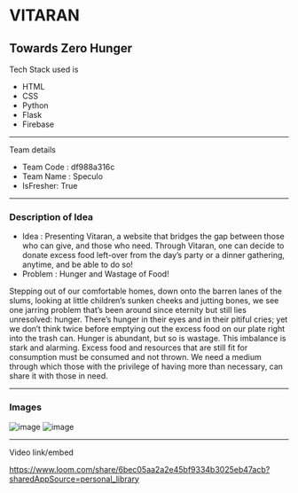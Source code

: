 # VITARAN
## Towards Zero Hunger

Tech Stack used is 
- HTML
- CSS
- Python
- Flask
- Firebase

---
 Team details
- Team Code : df988a316c
- Team Name : Speculo
- IsFresher: True

---
### Description of Idea

- Idea : Presenting Vitaran, a website that bridges the gap between those who can give, and those who need.
Through Vitaran, one can decide to donate excess food left-over from the day’s party or a dinner gathering, anytime, and be able to do so!
- Problem : Hunger and Wastage of Food!

Stepping out of our comfortable homes, down onto the barren lanes of the slums, looking at little children’s sunken cheeks and jutting bones, we see one jarring problem that’s been around since eternity but still lies unresolved: hunger.
There’s hunger in their eyes and in their pitiful cries; yet we don’t think twice before emptying out the excess food on our plate right into the trash can.
Hunger is abundant, but so is wastage. This imbalance is stark and alarming.
Excess food and resources that are still fit for consumption must be consumed and not thrown. We need a medium through which those with the privilege of having more than necessary, can share it with those in need.


---
### Images

![image](https://github.com/Hack-Speculo/LetsGo/blob/master/Picture3.png)
![image](https://github.com/Hack-Speculo/LetsGo/blob/master/Picture1.jpeg)


---
Video link/embed

https://www.loom.com/share/6bec05aa2a2e45bf9334b3025eb47acb?sharedAppSource=personal_library
